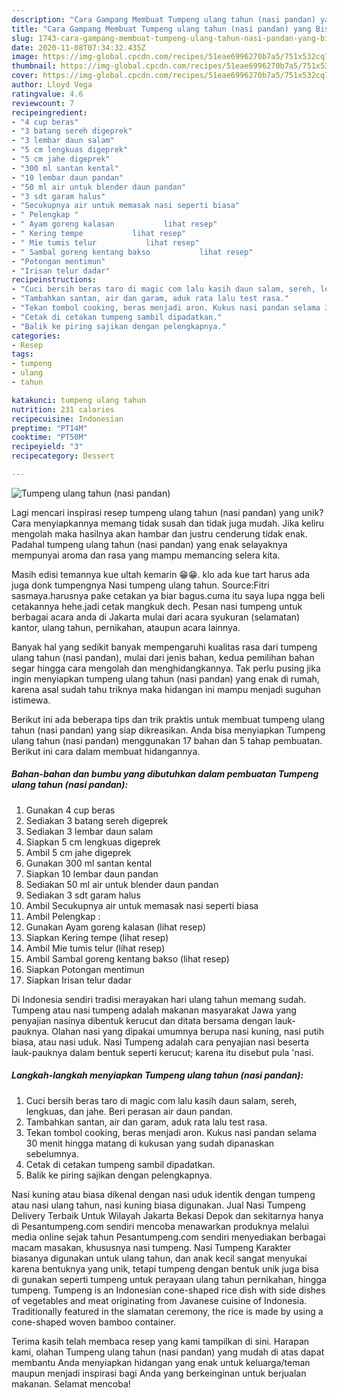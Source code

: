 ```yaml
---
description: "Cara Gampang Membuat Tumpeng ulang tahun (nasi pandan) yang Bisa Manjain Lidah"
title: "Cara Gampang Membuat Tumpeng ulang tahun (nasi pandan) yang Bisa Manjain Lidah"
slug: 1743-cara-gampang-membuat-tumpeng-ulang-tahun-nasi-pandan-yang-bisa-manjain-lidah
date: 2020-11-08T07:34:32.435Z
image: https://img-global.cpcdn.com/recipes/51eae6996270b7a5/751x532cq70/tumpeng-ulang-tahun-nasi-pandan-foto-resep-utama.jpg
thumbnail: https://img-global.cpcdn.com/recipes/51eae6996270b7a5/751x532cq70/tumpeng-ulang-tahun-nasi-pandan-foto-resep-utama.jpg
cover: https://img-global.cpcdn.com/recipes/51eae6996270b7a5/751x532cq70/tumpeng-ulang-tahun-nasi-pandan-foto-resep-utama.jpg
author: Lloyd Vega
ratingvalue: 4.6
reviewcount: 7
recipeingredient:
- "4 cup beras"
- "3 batang sereh digeprek"
- "3 lembar daun salam"
- "5 cm lengkuas digeprek"
- "5 cm jahe digeprek"
- "300 ml santan kental"
- "10 lembar daun pandan"
- "50 ml air untuk blender daun pandan"
- "3 sdt garam halus"
- "Secukupnya air untuk memasak nasi seperti biasa"
- " Pelengkap "
- " Ayam goreng kalasan           lihat resep"
- " Kering tempe           lihat resep"
- " Mie tumis telur           lihat resep"
- " Sambal goreng kentang bakso           lihat resep"
- "Potongan mentimun"
- "Irisan telur dadar"
recipeinstructions:
- "Cuci bersih beras taro di magic com lalu kasih daun salam, sereh, lengkuas, dan jahe. Beri perasan air daun pandan."
- "Tambahkan santan, air dan garam, aduk rata lalu test rasa."
- "Tekan tombol cooking, beras menjadi aron. Kukus nasi pandan selama 30 menit hingga matang di kukusan yang sudah dipanaskan sebelumnya."
- "Cetak di cetakan tumpeng sambil dipadatkan."
- "Balik ke piring sajikan dengan pelengkapnya."
categories:
- Resep
tags:
- tumpeng
- ulang
- tahun

katakunci: tumpeng ulang tahun 
nutrition: 231 calories
recipecuisine: Indonesian
preptime: "PT14M"
cooktime: "PT50M"
recipeyield: "3"
recipecategory: Dessert

---
```



![Tumpeng ulang tahun (nasi pandan)](https://img-global.cpcdn.com/recipes/51eae6996270b7a5/751x532cq70/tumpeng-ulang-tahun-nasi-pandan-foto-resep-utama.jpg)

Lagi mencari inspirasi resep tumpeng ulang tahun (nasi pandan) yang unik? Cara menyiapkannya memang tidak susah dan tidak juga mudah. Jika keliru mengolah maka hasilnya akan hambar dan justru cenderung tidak enak. Padahal tumpeng ulang tahun (nasi pandan) yang enak selayaknya mempunyai aroma dan rasa yang mampu memancing selera kita.

Masih edisi temannya kue ultah kemarin 😁😁. klo ada kue tart harus ada juga donk tumpengnya Nasi tumpeng ulang tahun. Source:Fitri sasmaya.harusnya pake cetakan ya biar bagus.cuma itu saya lupa ngga beli cetakannya hehe.jadi cetak mangkuk dech. Pesan nasi tumpeng untuk berbagai acara anda di Jakarta mulai dari acara syukuran (selamatan) kantor, ulang tahun, pernikahan, ataupun acara lainnya.

Banyak hal yang sedikit banyak mempengaruhi kualitas rasa dari tumpeng ulang tahun (nasi pandan), mulai dari jenis bahan, kedua pemilihan bahan segar hingga cara mengolah dan menghidangkannya. Tak perlu pusing jika ingin menyiapkan tumpeng ulang tahun (nasi pandan) yang enak di rumah, karena asal sudah tahu triknya maka hidangan ini mampu menjadi suguhan istimewa.


Berikut ini ada beberapa tips dan trik praktis untuk membuat tumpeng ulang tahun (nasi pandan) yang siap dikreasikan. Anda bisa menyiapkan Tumpeng ulang tahun (nasi pandan) menggunakan 17 bahan dan 5 tahap pembuatan. Berikut ini cara dalam membuat hidangannya.

<!--inarticleads1-->

##### Bahan-bahan dan bumbu yang dibutuhkan dalam pembuatan Tumpeng ulang tahun (nasi pandan):

1. Gunakan 4 cup beras
1. Sediakan 3 batang sereh digeprek
1. Sediakan 3 lembar daun salam
1. Siapkan 5 cm lengkuas digeprek
1. Ambil 5 cm jahe digeprek
1. Gunakan 300 ml santan kental
1. Siapkan 10 lembar daun pandan
1. Sediakan 50 ml air untuk blender daun pandan
1. Sediakan 3 sdt garam halus
1. Ambil Secukupnya air untuk memasak nasi seperti biasa
1. Ambil  Pelengkap :
1. Gunakan  Ayam goreng kalasan           (lihat resep)
1. Siapkan  Kering tempe           (lihat resep)
1. Ambil  Mie tumis telur           (lihat resep)
1. Ambil  Sambal goreng kentang bakso           (lihat resep)
1. Siapkan Potongan mentimun
1. Siapkan Irisan telur dadar


Di Indonesia sendiri tradisi merayakan hari ulang tahun memang sudah. Tumpeng atau nasi tumpeng adalah makanan masyarakat Jawa yang penyajian nasinya dibentuk kerucut dan ditata bersama dengan lauk-pauknya. Olahan nasi yang dipakai umumnya berupa nasi kuning, nasi putih biasa, atau nasi uduk. Nasi Tumpeng adalah cara penyajian nasi beserta lauk-pauknya dalam bentuk seperti kerucut; karena itu disebut pula &#39;nasi. 

<!--inarticleads2-->

##### Langkah-langkah menyiapkan Tumpeng ulang tahun (nasi pandan):

1. Cuci bersih beras taro di magic com lalu kasih daun salam, sereh, lengkuas, dan jahe. Beri perasan air daun pandan.
1. Tambahkan santan, air dan garam, aduk rata lalu test rasa.
1. Tekan tombol cooking, beras menjadi aron. Kukus nasi pandan selama 30 menit hingga matang di kukusan yang sudah dipanaskan sebelumnya.
1. Cetak di cetakan tumpeng sambil dipadatkan.
1. Balik ke piring sajikan dengan pelengkapnya.


Nasi kuning atau biasa dikenal dengan nasi uduk identik dengan tumpeng atau nasi ulang tahun, nasi kuning biasa digunakan. Jual Nasi Tumpeng Delivery Terbaik Untuk Wilayah Jakarta Bekasi Depok dan sekitarnya hanya di Pesantumpeng.com sendiri mencoba menawarkan produknya melalui media online sejak tahun Pesantumpeng.com sendiri menyediakan berbagai macam masakan, khususnya nasi tumpeng. Nasi Tumpeng Karakter biasanya digunakan untuk ulang tahun, dan anak kecil sangat menyukai karena bentuknya yang unik, tetapi tumpeng dengan bentuk unik juga bisa di gunakan seperti tumpeng untuk perayaan ulang tahun pernikahan, hingga tumpeng. Tumpeng is an Indonesian cone-shaped rice dish with side dishes of vegetables and meat originating from Javanese cuisine of Indonesia. Traditionally featured in the slamatan ceremony, the rice is made by using a cone-shaped woven bamboo container. 

Terima kasih telah membaca resep yang kami tampilkan di sini. Harapan kami, olahan Tumpeng ulang tahun (nasi pandan) yang mudah di atas dapat membantu Anda menyiapkan hidangan yang enak untuk keluarga/teman maupun menjadi inspirasi bagi Anda yang berkeinginan untuk berjualan makanan. Selamat mencoba!
